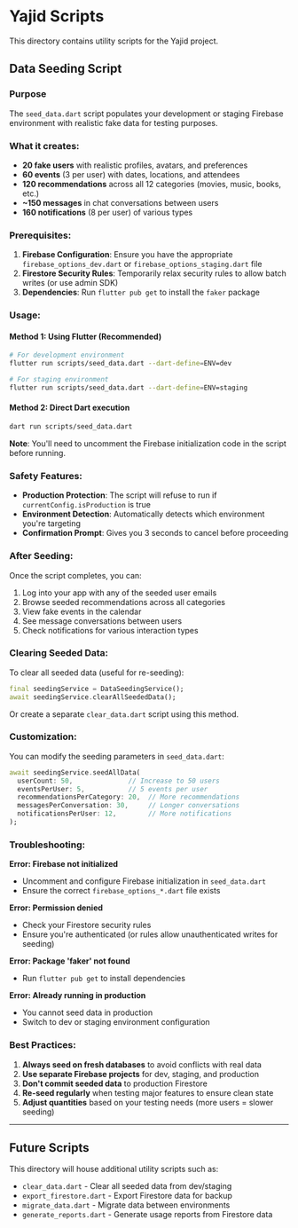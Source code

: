 # Yajid Scripts

This directory contains utility scripts for the Yajid project.

## Data Seeding Script

### Purpose

The `seed_data.dart` script populates your development or staging Firebase environment with realistic fake data for testing purposes.

### What it creates:

- **20 fake users** with realistic profiles, avatars, and preferences
- **60 events** (3 per user) with dates, locations, and attendees
- **120 recommendations** across all 12 categories (movies, music, books, etc.)
- **~150 messages** in chat conversations between users
- **160 notifications** (8 per user) of various types

### Prerequisites:

1. **Firebase Configuration**: Ensure you have the appropriate `firebase_options_dev.dart` or `firebase_options_staging.dart` file
2. **Firestore Security Rules**: Temporarily relax security rules to allow batch writes (or use admin SDK)
3. **Dependencies**: Run `flutter pub get` to install the `faker` package

### Usage:

#### Method 1: Using Flutter (Recommended)

```bash
# For development environment
flutter run scripts/seed_data.dart --dart-define=ENV=dev

# For staging environment
flutter run scripts/seed_data.dart --dart-define=ENV=staging
```

#### Method 2: Direct Dart execution

```bash
dart run scripts/seed_data.dart
```

**Note**: You'll need to uncomment the Firebase initialization code in the script before running.

### Safety Features:

- **Production Protection**: The script will refuse to run if `currentConfig.isProduction` is true
- **Environment Detection**: Automatically detects which environment you're targeting
- **Confirmation Prompt**: Gives you 3 seconds to cancel before proceeding

### After Seeding:

Once the script completes, you can:

1. Log into your app with any of the seeded user emails
2. Browse seeded recommendations across all categories
3. View fake events in the calendar
4. See message conversations between users
5. Check notifications for various interaction types

### Clearing Seeded Data:

To clear all seeded data (useful for re-seeding):

```dart
final seedingService = DataSeedingService();
await seedingService.clearAllSeededData();
```

Or create a separate `clear_data.dart` script using this method.

### Customization:

You can modify the seeding parameters in `seed_data.dart`:

```dart
await seedingService.seedAllData(
  userCount: 50,              // Increase to 50 users
  eventsPerUser: 5,           // 5 events per user
  recommendationsPerCategory: 20,  // More recommendations
  messagesPerConversation: 30,     // Longer conversations
  notificationsPerUser: 12,        // More notifications
);
```

### Troubleshooting:

**Error: Firebase not initialized**
- Uncomment and configure Firebase initialization in `seed_data.dart`
- Ensure the correct `firebase_options_*.dart` file exists

**Error: Permission denied**
- Check your Firestore security rules
- Ensure you're authenticated (or rules allow unauthenticated writes for seeding)

**Error: Package 'faker' not found**
- Run `flutter pub get` to install dependencies

**Error: Already running in production**
- You cannot seed data in production
- Switch to dev or staging environment configuration

### Best Practices:

1. **Always seed on fresh databases** to avoid conflicts with real data
2. **Use separate Firebase projects** for dev, staging, and production
3. **Don't commit seeded data** to production Firestore
4. **Re-seed regularly** when testing major features to ensure clean state
5. **Adjust quantities** based on your testing needs (more users = slower seeding)

---

## Future Scripts

This directory will house additional utility scripts such as:

- `clear_data.dart` - Clear all seeded data from dev/staging
- `export_firestore.dart` - Export Firestore data for backup
- `migrate_data.dart` - Migrate data between environments
- `generate_reports.dart` - Generate usage reports from Firestore data
